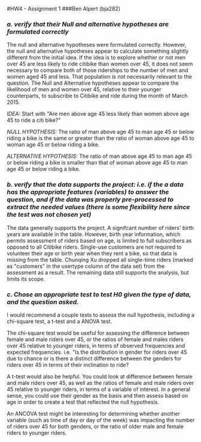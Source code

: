 #HW4 - Assignment 1
###Ben Alpert (bja282)

<h3><I>a. verify that their Null and alternative hypotheses are formulated correctly</I></h3>

The null and alternative hypotheses were formulated correctly. However, the null and alternative hypotheses appear to calculate something slightly different from the initial idea. 
If the idea is to explore whether or not men over 45 are less likely to ride citibike than women over 45, it does not 
seem necessary to compare both of those riderships to the number of men and women aged 45 and less. 
That population is not necessarily relevant to the question. 
The Null and Alternative hypotheses appear to compare the likelihood of men and women over 45, 
relative to their younger counterparts, to subscribe to Citibike and ride during the month of March 2015. 



*IDEA:*
Start with "Are men above age 45 less likely than women above age 45 to ride a citi bike?"

*NULL HYPOTHESIS:*
The ratio of man above age 45 to man age 45 or below riding a bike is the same or greater than the ratio of woman above age 45 to woman age 45 or below riding a bike.

*ALTERNATIVE HYPOTHESIS:*
The ratio of man above age 45 to man age 45 or below riding a bike is smaller than that of woman above age 45 to man age 45 or below riding a bike.


<h3><i>b. verify that the data supports the project: i.e. if the a data has the appropriate features (variables) to answer the question, and if the data was properly pre-processed to extract the needed values (there is some flexibility here since the test was not chosen yet)</i></h3>
The data generally supports the project. A signifcant number of riders' birth years are available in the table. However, birth year information, which permits assessment of riders based on age, is limited to full subscribers as opposed to all Citibike riders. Single-use customers are not required to volunteer their age or birth year when they rent a bike, so that data is missing from the table. Chunqing Xu dropped all single-time riders (marked as "customers" in the usertype column of the data set) from the assessment as a result. The remaining data still supports the analysis, but limits its scope. 

<h3><i>c. Chose an appropriate test to test H0 given the type of data, and the question asked.</i></h3>

I would recommend a couple tests to assess the null hypothesis, including a chi-square test, a t-test and a ANOVA test. 

The chi-square test would be useful for assessing the difference between female and male riders over 45, or the ratios of female and males riders over 45 relative to younger riders, in terms of observed frequencies and expected frequencies. i.e. "Is the distribution in gender for riders over 45 due to chance or is there a distinct difference between the genders for riders over 45 in terms of their inclination to ride?

A t-test would also be helpful. You could look at difference between female and male riders over 45, as well as the ratios of female and male riders over 45 relative to younger riders, in terms of a variable of interest. In a general sense, you could use their gender as the basis and then assess based on age in order to create a test that reflected the null hypothesis. 

An ANCOVA test might be interesting for determining whether another variable (such as time of day or day of the week) was impacting the number of riders over 45 for both genders, or the ratio of older male and female riders to younger riders.
